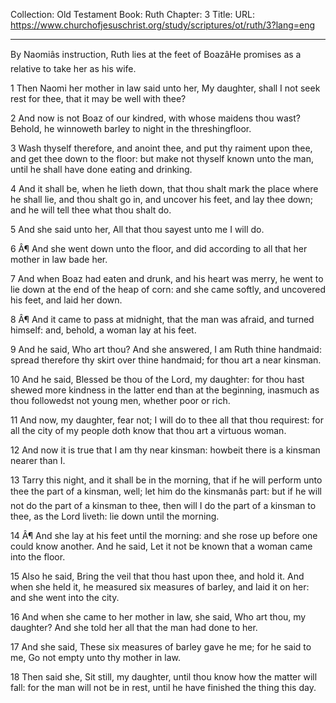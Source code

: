 Collection: Old Testament
Book: Ruth
Chapter: 3
Title: 
URL: https://www.churchofjesuschrist.org/study/scriptures/ot/ruth/3?lang=eng

---

By Naomiâs instruction, Ruth lies at the feet of BoazâHe promises as a relative to take her as his wife.

1 Then Naomi her mother in law said unto her, My daughter, shall I not seek rest for thee, that it may be well with thee?

2 And now is not Boaz of our kindred, with whose maidens thou wast? Behold, he winnoweth barley to night in the threshingfloor.

3 Wash thyself therefore, and anoint thee, and put thy raiment upon thee, and get thee down to the floor: but make not thyself known unto the man, until he shall have done eating and drinking.

4 And it shall be, when he lieth down, that thou shalt mark the place where he shall lie, and thou shalt go in, and uncover his feet, and lay thee down; and he will tell thee what thou shalt do.

5 And she said unto her, All that thou sayest unto me I will do.

6 Â¶ And she went down unto the floor, and did according to all that her mother in law bade her.

7 And when Boaz had eaten and drunk, and his heart was merry, he went to lie down at the end of the heap of corn: and she came softly, and uncovered his feet, and laid her down.

8 Â¶ And it came to pass at midnight, that the man was afraid, and turned himself: and, behold, a woman lay at his feet.

9 And he said, Who art thou? And she answered, I am Ruth thine handmaid: spread therefore thy skirt over thine handmaid; for thou art a near kinsman.

10 And he said, Blessed be thou of the Lord, my daughter: for thou hast shewed more kindness in the latter end than at the beginning, inasmuch as thou followedst not young men, whether poor or rich.

11 And now, my daughter, fear not; I will do to thee all that thou requirest: for all the city of my people doth know that thou art a virtuous woman.

12 And now it is true that I am thy near kinsman: howbeit there is a kinsman nearer than I.

13 Tarry this night, and it shall be in the morning, that if he will perform unto thee the part of a kinsman, well; let him do the kinsmanâs part: but if he will not do the part of a kinsman to thee, then will I do the part of a kinsman to thee, as the Lord liveth: lie down until the morning.

14 Â¶ And she lay at his feet until the morning: and she rose up before one could know another. And he said, Let it not be known that a woman came into the floor.

15 Also he said, Bring the veil that thou hast upon thee, and hold it. And when she held it, he measured six measures of barley, and laid it on her: and she went into the city.

16 And when she came to her mother in law, she said, Who art thou, my daughter? And she told her all that the man had done to her.

17 And she said, These six measures of barley gave he me; for he said to me, Go not empty unto thy mother in law.

18 Then said she, Sit still, my daughter, until thou know how the matter will fall: for the man will not be in rest, until he have finished the thing this day.
